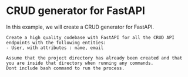 # CRUD generator for FastAPI


In this example, we will create a CRUD generator for FastAPI.

```stub
Create a high quality codebase with FastAPI for all the CRUD API endpoints with the following entities:
- User, with attributes : name, email

Assume that the project directory has already been created and that you are inside that directory when running any commands. 
Dont include bash command to run the process.
```
